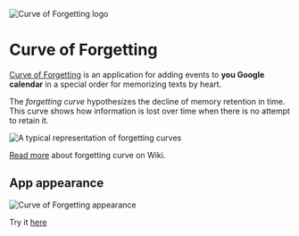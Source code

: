 ![Curve of Forgetting logo](https://gurov.github.io/curve-of-forgetting/assets/logo128.png)
# Curve of Forgetting 

[Curve of Forgetting](https://gurov.github.io/curve-of-forgetting/) is an application for adding events to **you Google calendar** in a special order for memorizing texts by heart.

The _forgetting curve_ hypothesizes the decline of memory retention in time. This curve shows how information is lost over time when there is no attempt to retain it.

![A typical representation of forgetting curves](https://gurov.github.io/curve-of-forgetting/assets/200px-ForgettingCurve.svg)

<a target="_blank" href="https://en.wikipedia.org/wiki/Forgetting_curve">Read more</a> about forgetting curve on Wiki.

## App appearance 

![Curve of Forgetting appearance](https://gurov.github.io/curve-of-forgetting/assets/cof-screenshot.png)

Try it [here](https://gurov.github.io/curve-of-forgetting/)
